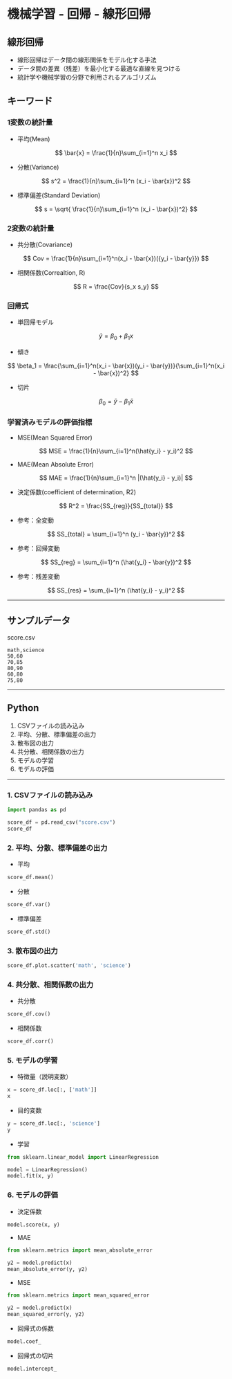 # 機械学習 - 回帰 - 線形回帰

## 線形回帰

* 線形回帰はデータ間の線形関係をモデル化する手法
* データ間の差異（残差）を最小化する最適な直線を見つける
* 統計学や機械学習の分野で利用されるアルゴリズム

## キーワード

### 1変数の統計量

* 平均(Mean)

$$
\bar{x} = \frac{1}{n}\sum_{i=1}^n x_i
$$

* 分散(Variance)

$$
s^2 = \frac{1}{n}\sum_{i=1}^n (x_i - \bar{x})^2
$$

* 標準偏差(Standard Deviation)

$$
s = \sqrt{ \frac{1}{n}\sum_{i=1}^n (x_i - \bar{x})^2}
$$

### 2変数の統計量

* 共分散(Covariance)

$$
Cov = \frac{1}{n}\sum_{i=1}^n(x_i - \bar{x})({y_i - \bar{y}})
$$

* 相関係数(Correaltion, R)

$$
R = \frac{Cov}{s_x s_y}
$$

### 回帰式

* 単回帰モデル

$$
\hat{y} = \beta_0 + \beta_1 x
$$

* 傾き

$$
\beta_1 = \frac{\sum_{i=1}^n(x_i - \bar{x})(y_i - \bar{y})}{\sum_{i=1}^n(x_i - \bar{x})^2}
$$

* 切片

$$
\beta_0 = \bar{y} - \beta _1 \bar{x}
$$

### 学習済みモデルの評価指標

* MSE(Mean Squared Error)

$$
MSE = \frac{1}{n}\sum_{i=1}^n(\hat{y_i} - y_i)^2
$$

* MAE(Mean Absolute Error)

$$
MAE = \frac{1}{n}\sum_{i=1}^n |(\hat{y_i} - y_i)|
$$

* 決定係数(coefficient of determination, R2)

$$
R^2 = \frac{SS_{reg}}{SS_{total}}
$$

* 参考：全変動

$$
SS_{total} = \sum_{i=1}^n (y_i - \bar{y})^2
$$

* 参考：回帰変動

$$
SS_{reg} = \sum_{i=1}^n (\hat{y_i} - \bar{y})^2
$$

* 参考：残差変動

$$
SS_{res} = \sum_{i=1}^n (\hat{y_i} - y_i)^2
$$

---

## サンプルデータ

score.csv

```csv
math,science
50,60
70,85
80,90
60,80
75,80
```

---

## Python

1. CSVファイルの読み込み
2. 平均、分散、標準偏差の出力
3. 散布図の出力
4. 共分散、相関係数の出力
5. モデルの学習
6. モデルの評価

---

### 1. CSVファイルの読み込み

```python
import pandas as pd

score_df = pd.read_csv("score.csv")
score_df
```

### 2. 平均、分散、標準偏差の出力

* 平均

```python
score_df.mean()
```

* 分散

```python
score_df.var()
```

* 標準偏差

```python
score_df.std()
```

### 3. 散布図の出力

```python
score_df.plot.scatter('math', 'science')
```

### 4. 共分散、相関係数の出力

* 共分散

```python
score_df.cov()
```

* 相関係数

```python
score_df.corr()
```

### 5. モデルの学習

* 特徴量（説明変数）

```python
x = score_df.loc[:, ['math']]
x
```

* 目的変数

```python
y = score_df.loc[:, 'science']
y
```

* 学習

```python
from sklearn.linear_model import LinearRegression

model = LinearRegression()
model.fit(x, y)
```

### 6. モデルの評価

* 決定係数

```python
model.score(x, y)
```

* MAE

```python
from sklearn.metrics import mean_absolute_error

y2 = model.predict(x)
mean_absolute_error(y, y2)
```

* MSE

```python
from sklearn.metrics import mean_squared_error

y2 = model.predict(x)
mean_squared_error(y, y2)
```

* 回帰式の係数

```python
model.coef_
```

* 回帰式の切片

```python
model.intercept_
```
